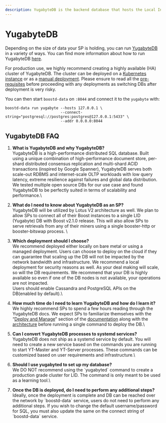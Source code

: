 ```yaml
---
description: YugabyteDB is the backend database that hosts the Local Index Directory
---
```


# YugabyteDB

Depending on the size of data your SP is holding, you can run [YugabyteDB](https://docs.yugabyte.com/preview/architecture/concepts/) in a variety of ways. You can find more information about how to run YugabyteDB [here](https://docs.yugabyte.com/preview/launch-and-manage/).

For production use, we highly recommend creating a highly available (HA) cluster of YugabyteDB. The cluster can be deployed on a [Kubernetes instance](https://docs.yugabyte.com/preview/deploy/kubernetes/) or as a [manual deployment](https://docs.yugabyte.com/preview/deploy/manual-deployment/). Please ensure to read all the [pre-requisites](https://docs.yugabyte.com/preview/deploy/checklist/) before proceeding with any deployments as switching DBs after deployment is very risky.

You can then start `boostd-data` on `:8044` and connect it to the `yugabyte` with:

```
boostd-data run yugabyte --hosts 127.0.0.1 \
                         --connect-string="postgresql://postgres:postgres@127.0.0.1:5433" \
                         --addr 0.0.0.0:8044
```

## YugabyteDB FAQ

1. **What is YugabyteDB and why YugabyteDB?**\
   YugabyteDB is a high-performance distributed SQL database. Built using a unique combination of high-performance document store, per-shard distributed consensus replication and multi-shard ACID transactions (inspired by Google Spanner), YugabyteDB serves both scale-out RDBMS and internet-scale OLTP workloads with low query latency, extreme resilience against failures and global data distribution.\
   We tested multiple open source DBs for our use case and found YugabyteDB to be perfectly suited in terms of scalability and performance.\

2. **What do I need to know about YugabyteDB as an SP?**\
   YugabyteDB will be utilized by Lotus V2 architecture as well. We plan to allow SPs to connect all of their Boost instances to a single LID (Yugabyte) DB with Boost v2.1.0 release. This will also allow SPs to serve retrievals from any of their miners using a single booster-http or booster-bitswap process. \

3. **Which deployment should I choose?**\
   We recommend deployed either locally on bare metal or using a managed deployment. Users can choose to deploy on the cloud if they can guarantee that scaling up the DB will not be impacted by the network bandwidth and infrastructure. We recommend a local deployment for security reasons as well. As your deal making will scale, so will the DB requirements. We recommend that your DB is highly available so even if one of the DB nodes is not available, your operations are not impacted.\
   Users should enable Cassandra and PostgreSQL APIs on the DB(enabled by default).\

4. **How much time do I need to learn YugabyteDB and how do I learn it?**\
   We highly recommend SPs to spend a few hours reading through the YugabyteDB docs. We expect SPs to familiarize themselves with the “[Deploy and Manage](https://docs.yugabyte.com/preview/launch-and-manage/)” section of the [documentation](https://docs.yugabyte.com/preview/) along with the [architecture](https://docs.yugabyte.com/preview/architecture/concepts/) before running a single command to deploy the DB.\

5. **Can I convert YugabyteDB processes to systemd services?**\
   YugabyteDB does not ship as a systemd service by default. You will need to create a new service based on the commands you are running to start YT-Master and YT-Server processes. These commands can be customized based on user requirements and infrastructure.\

6. **Should I use yugabyted to set up my database?**\
   We DO NOT recommend using the \`yugabyted\` command to create a production grade cluster for LID. The command is only meant to be used as a learning tool.\

7. **Once the DB is deployed, do I need to perform any additional steps?**\
   Ideally, once the deployment is complete and DB can be reached over the network by \`boostd-data\` service, users do not need to perform any additional steps. If you wish to change the default username/password for SQL, you must also update the same on the connect string of \`boostd-data\` service.
